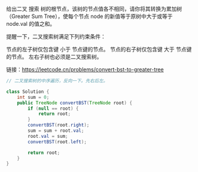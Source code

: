 给出二叉 搜索 树的根节点，该树的节点值各不相同，请你将其转换为累加树（Greater Sum Tree），使每个节点 node 的新值等于原树中大于或等于 node.val 的值之和。

提醒一下，二叉搜索树满足下列约束条件：

节点的左子树仅包含键 小于 节点键的节点。
节点的右子树仅包含键 大于 节点键的节点。
左右子树也必须是二叉搜索树。

链接：https://leetcode.cn/problems/convert-bst-to-greater-tree

```java
// 二叉搜索树的中序遍历，反向一下。先右后左。

class Solution {
    int sum = 0;
    public TreeNode convertBST(TreeNode root) {
        if (null == root) {
            return root;
        }
        convertBST(root.right);
        sum = sum + root.val;
        root.val = sum;
        convertBST(root.left);

        return root;
    }
}
```

